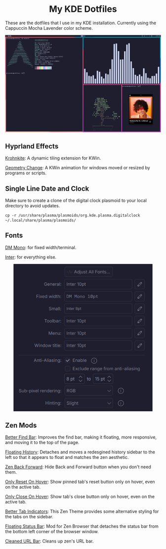 <h1 align=center>My KDE Dotfiles</h1>
These are the dotfiles that I use in my KDE installation. Currently using the Cappuccin Mocha Lavender color scheme.

<p align="center">
  <img width="1000" src="https://github.com/Re-Sleeves/My-Dotfiles-KDE/blob/main/Assets/Screenshot%201.png?raw=true">
</p>

## Hyprland Effects

[Krohnkite](https://github.com/esjeon/krohnkite): A dynamic tiling extension for KWin.

[Geometry Change](https://github.com/peterfajdiga/kwin4_effect_geometry_change): A KWin animation for windows moved or resized by programs or scripts.

## Single Line Date and Clock

Make sure to create a clone of the digital clock plasmoid to your local directory to avoid updates. 
```
cp -r /usr/share/plasma/plasmoids/org.kde.plasma.digitalclock ~/.local/share/plasma/plasmoids/
```

## Fonts
[DM Mono](https://fonts.google.com/specimen/DM+Mono): for fixed width/terminal.

[Inter](https://fonts.google.com/specimen/Inter): for everything else.

<p align="center">
  <img width="450" src="https://github.com/Re-Sleeves/My-Dotfiles-KDE/blob/main/Assets/Font%20Selection.png?raw=true">
</p>

## Zen Mods

[Better Find Bar](https://zen-browser.app/mods/a6335949-4465-4b71-926c-4a52d34bc9c0/): Improves the find bar, making it floating, more responsive, and moving it to the top of the page. 

[Floating History](https://zen-browser.app/mods/253a3a74-0cc4-47b7-8b82-996a64f030d5/): Detaches and moves a redesgined history sidebar to the left so that it appears to float and matches the zen aesthetic. 

[Zen Back Forward](https://zen-browser.app/mods/c8d9e6e6-e702-4e15-8972-3596e57cf398/): Hide Back and Forward button when you don't need them.

[Only Reset On Hover](https://zen-browser.app/mods/ae051a40-3e3a-429a-a6f4-199a28b18a75/): Show pinned tab's reset button only on hover, even on the active tab. 

[Only Close On Hover](https://zen-browser.app/mods/4596d8f9-f0b7-4aeb-aa92-851222dc1888/): Show tab's close button only on hover, even on the active tab. 

[Better Tab Indicators](https://zen-browser.app/mods/664c54f9-d97d-410b-a479-23dd8a08a628/): This Zen Theme provides some alternative styling for the tabs on the sidebar. 

[Floating Status Bar](https://zen-browser.app/mods/906c6915-5677-48ff-9bfc-096a02a72379/): Mod for Zen Browser that detaches the status bar from the bottom left corner of the browser window. 

[Cleaned URL Bar](https://zen-browser.app/mods/a5f6a231-e3c8-4ce8-8a8e-3e93efd6adec/): Cleans up zen's URL bar. 
